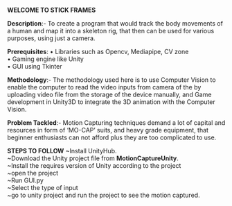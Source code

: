 **WELCOME TO STICK FRAMES**

**Description**:- To create a program that would track the body movements of a human and map it into a skeleton rig, that then can be used for various purposes, using just a camera.

**Prerequisites**:
•	Libraries such as Opencv, Mediapipe, CV zone<br>
•	Gaming engine like Unity<br>
•	GUI using Tkinter<br>

**Methodology**:- The methodology used here is to use Computer Vision to enable the computer to read the video inputs from camera of the by uploading video file from the storage of the device manually, and Game development  in Unity3D to integrate the 3D animation with the Computer Vision.

**Problem Tackled**:- Motion Capturing techniques demand a lot of capital and resources in form of ‘MO-CAP’ suits, and heavy grade equipment, that beginner enthusiasts can not afford plus they are too complicated to use.

**STEPS TO FOLLOW**
~Install UnityHub.<br>
~Download the Unity project file from **MotionCaptureUnity**.<br>
~Install the requires version of Unity according to the project<br>
~open the project<br>
~Run GUI.py<br>
~Select the type of input<br>
~go to unity project and run the project to see the motion captured.<br> 

